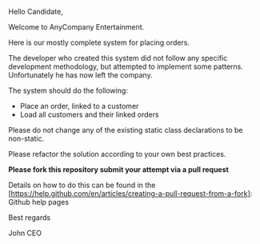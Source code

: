 Hello Candidate,

Welcome to AnyCompany Entertainment.

Here is our mostly complete system for placing orders.

The developer who created this system did not follow any specific development methodology, 
but attempted to implement some patterns. Unfortunately he has now left the company.

The system should do the following:

 * Place an order, linked to a customer
 * Load all customers and their linked orders

Please do not change any of the existing static class declarations to be non-static.

Please refactor the solution according to your own best practices.

**Please fork this repository submit your attempt via a pull request**

Details on how to do this can be found in the [https://help.github.com/en/articles/creating-a-pull-request-from-a-fork]: Github help pages

Best regards

John
CEO
